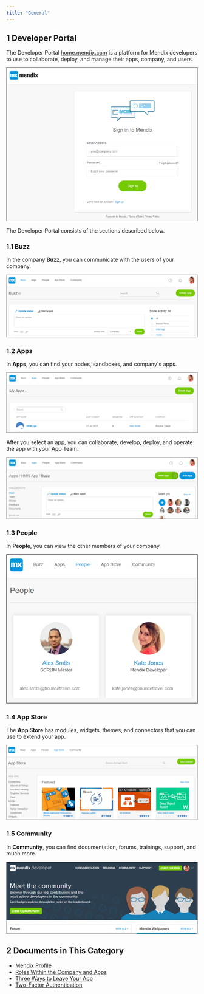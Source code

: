 ```yaml
---
title: "General"
---
```


## 1 Developer Portal

The Developer Portal [home.mendix.com](http://home.mendix.com) is a platform for Mendix developers to use to collaborate, deploy, and manage their apps, company, and users. 

  ![](attachments/general/developer-portal.png)

The Developer Portal consists of the sections described below.

### 1.1 Buzz

In the company **Buzz**, you can communicate with the users of your company.

![](attachments/general/developerportal-buzz.png)
  
### 1.2 Apps

In **Apps**, you can find your nodes, sandboxes, and company's apps.

![](attachments/general/developerportal-apps.png)

After you select an app, you can collaborate, develop, deploy, and operate the app with your App Team.

![](attachments/general/apps.png)
  
### 1.3 People

In **People**, you can view the other members of your company.

![](attachments/general/developerportal-people.png)
  
### 1.4 App Store

The **App Store** has modules, widgets, themes, and connectors that you can use to extend your app.

![](attachments/general/developerportal-appstore.png)
  
### 1.5 Community  

In **Community**, you can find documentation, forums, trainings, support, and much more.

![](attachments/general/developerportal-community.png)

## 2 Documents in This Category

* [Mendix Profile](mendixprofile)
* [Roles Within the Company and Apps](roles)
* [Three Ways to Leave Your App](leave-app)
* [Two-Factor Authentication](twofactor-authenticator)
